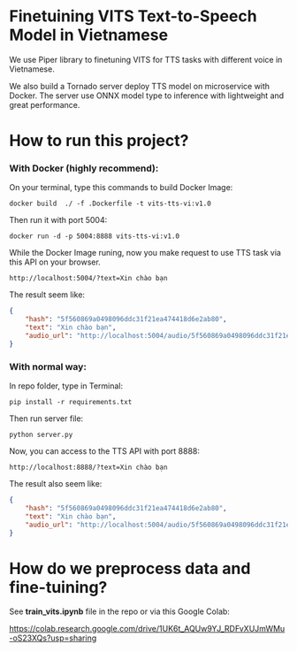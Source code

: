# Finetuining VITS Text-to-Speech Model in Vietnamese

We use Piper library to finetuning VITS for TTS tasks with different voice in Vietnamese. 

We also build a Tornado server deploy TTS model on microservice with Docker. 
The server use ONNX model type to inference with lightweight and great performance. 


# How to run this project?

### With Docker (highly recommend):
On your terminal, type this commands to build Docker Image:
```
docker build  ./ -f .Dockerfile -t vits-tts-vi:v1.0
```
Then run it with port 5004:
```
docker run -d -p 5004:8888 vits-tts-vi:v1.0
```
While the Docker Image runing, now you make request to use TTS task via this API on your browser.
```
http://localhost:5004/?text=Xin chào bạn
```
The result seem like:
```json
{
    "hash": "5f560869a0498096ddc31f21ea474418d6e2ab80",
    "text": "Xin chào bạn",
    "audio_url": "http://localhost:5004/audio/5f560869a0498096ddc31f21ea474418d6e2ab80.wav"
}
```

### With normal way:
In repo folder, type in Terminal:
```
pip install -r requirements.txt
```
Then run server file:
```
python server.py
```
Now, you can access to the TTS API with port 8888:
```
http://localhost:8888/?text=Xin chào bạn
```
The result also seem like:
```json
{
    "hash": "5f560869a0498096ddc31f21ea474418d6e2ab80",
    "text": "Xin chào bạn",
    "audio_url": "http://localhost:5004/audio/5f560869a0498096ddc31f21ea474418d6e2ab80.wav"
}
```

# How do we preprocess data and fine-tuining?

See **train_vits.ipynb** file in the repo or via this Google Colab:

https://colab.research.google.com/drive/1UK6t_AQUw9YJ_RDFvXUJmWMu-oS23XQs?usp=sharing

